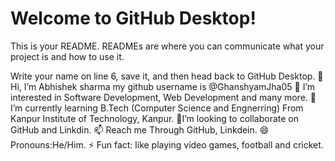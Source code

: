 # Welcome to GitHub Desktop!

This is your README. READMEs are where you can communicate what your project is and how to use it.

Write your name on line 6, save it, and then head back to GitHub Desktop.
👋 Hi, I’m Abhishek sharma my github username is @GhanshyamJha05
👀 I’m interested in Software Development, Web Development and many more.
🌱 I’m currently learning B.Tech (Computer Science and Engnerring) From Kanpur Institute of Technology, Kanpur.
💞️I’m looking to collaborate on GitHub and Linkdin.
📫 Reach me Through GitHub, Linkdein.
😄 Pronouns:He/Him.
⚡ Fun fact: like playing video games, football and cricket.
